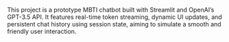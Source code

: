 This project is a prototype MBTI chatbot built with Streamlit and OpenAI’s GPT-3.5 API.
It features real-time token streaming, dynamic UI updates, and persistent chat history using session state, aiming to simulate a smooth and friendly user interaction.
